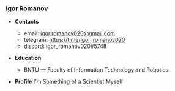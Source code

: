 ### Igor Romanov

* **Contacts**
    + email: igor.romanov020@gmail.com
    + telegram: https://t.me/igor_romanov020
    + discord: igor_romanov020#5748

* **Education**
    + BNTU — Faculty of Information Technology and Robotics

* **Profile**
I'm Something of a Scientist Myself
